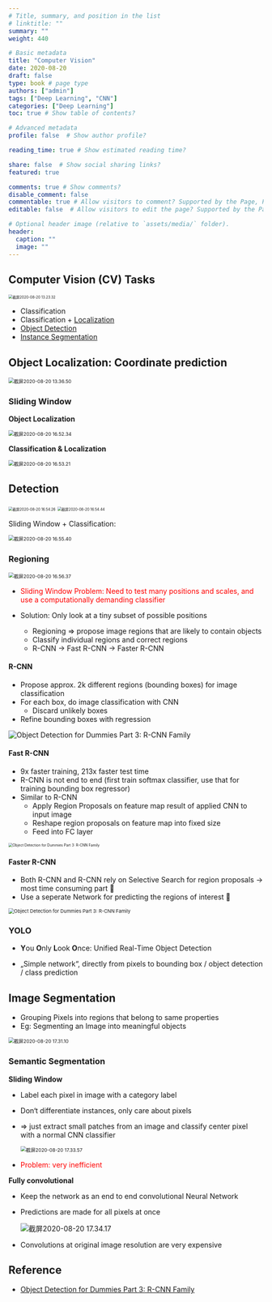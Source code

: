 ```yaml
---
# Title, summary, and position in the list
# linktitle: ""
summary: ""
weight: 440

# Basic metadata
title: "Computer Vision"
date: 2020-08-20
draft: false
type: book # page type
authors: ["admin"]
tags: ["Deep Learning", "CNN"]
categories: ["Deep Learning"]
toc: true # Show table of contents?

# Advanced metadata
profile: false  # Show author profile?

reading_time: true # Show estimated reading time?

share: false  # Show social sharing links?
featured: true

comments: true # Show comments?
disable_comment: false
commentable: true # Allow visitors to comment? Supported by the Page, Post, and Docs content types.
editable: false  # Allow visitors to edit the page? Supported by the Page, Post, and Docs content types.

# Optional header image (relative to `assets/media/` folder).
header:
  caption: ""
  image: ""
---
```


## Computer Vision (CV) Tasks

<img src="https://raw.githubusercontent.com/EckoTan0804/upic-repo/master/uPic/截屏2020-08-20%2013.23.32.png" alt="截屏2020-08-20 13.23.32" style="zoom: 50%;" />

- Classification
- Classification + [Localization](#object-localization-:-coordinate-prediction)
- [Object Detection](#detection)
- [Instance Segmentation](#instance-segmentation)

## **Object Localization: Coordinate prediction**

<img src="https://raw.githubusercontent.com/EckoTan0804/upic-repo/master/uPic/截屏2020-08-20%2013.36.50.png" alt="截屏2020-08-20 13.36.50" style="zoom:67%;" />

### Sliding Window

**Object Localization**

<img src="https://raw.githubusercontent.com/EckoTan0804/upic-repo/master/uPic/截屏2020-08-20%2016.52.34.png" alt="截屏2020-08-20 16.52.34" style="zoom:67%;" />

**Classification & Localization**

<img src="https://raw.githubusercontent.com/EckoTan0804/upic-repo/master/uPic/截屏2020-08-20%2016.53.21.png" alt="截屏2020-08-20 16.53.21" style="zoom:67%;" />

## Detection

<img src="https://raw.githubusercontent.com/EckoTan0804/upic-repo/master/uPic/截屏2020-08-20%2016.54.26.png" alt="截屏2020-08-20 16.54.26" style="zoom:50%;" />

<img src="https://raw.githubusercontent.com/EckoTan0804/upic-repo/master/uPic/截屏2020-08-20%2016.54.44.png" alt="截屏2020-08-20 16.54.44" style="zoom:50%;" />

Sliding Window + Classification:

<img src="https://raw.githubusercontent.com/EckoTan0804/upic-repo/master/uPic/截屏2020-08-20%2016.55.40.png" alt="截屏2020-08-20 16.55.40" style="zoom:67%;" />

### Regioning

<img src="https://raw.githubusercontent.com/EckoTan0804/upic-repo/master/uPic/截屏2020-08-20%2016.56.37.png" alt="截屏2020-08-20 16.56.37" style="zoom:67%;" />

- <span style="color:Red">Sliding Window Problem: Need to test many positions and scales, and use a computationally demanding classifier</span>

- Solution: Only look at a tiny subset of possible positions
  - Regioning => propose image regions that are likely to contain objects 
  - Classify individual regions and correct regions
  - R-CNN -> Fast R-CNN -> Faster R-CNN

#### R-CNN

- Propose approx. 2k different regions (bounding boxes) for image classification
- For each box, do image classification with CNN 
  - Discard unlikely boxes
-  Refine bounding boxes with regression

![Object Detection for Dummies Part 3: R-CNN Family](https://raw.githubusercontent.com/EckoTan0804/upic-repo/master/uPic/RCNN.png)

#### Fast R-CNN

- 9x faster training, 213x faster test time
- R-CNN is not end to end (first train softmax classifier, use that for training bounding box regressor)
- Similar to R-CNN
  - Apply Region Proposals on feature map result of applied CNN to input image
  - Reshape region proposals on feature map into fixed size 
  - Feed into FC layer

<img src="https://raw.githubusercontent.com/EckoTan0804/upic-repo/master/uPic/fast-RCNN.png" alt="Object Detection for Dummies Part 3: R-CNN Family" style="zoom: 50%;" />

#### Faster R-CNN

- Both R-CNN and R-CNN rely on Selective Search for region proposals -> most time consuming part 🤪
- Use a seperate Network for predicting the regions of interest :muscle:

<img src="https://raw.githubusercontent.com/EckoTan0804/upic-repo/master/uPic/faster-RCNN.png" alt="Object Detection for Dummies Part 3: R-CNN Family" style="zoom: 67%;" />

### YOLO

- **Y**ou **O**nly **L**ook **O**nce: Unified Real-Time Object Detection

- „Simple network“, directly from pixels to bounding box / object detection / class prediction

  

## Image Segmentation

- Grouping Pixels into regions that belong to same properties
- Eg: Segmenting an Image into meaningful objects

<img src="https://raw.githubusercontent.com/EckoTan0804/upic-repo/master/uPic/截屏2020-08-20%2017.31.10.png" alt="截屏2020-08-20 17.31.10" style="zoom:67%;" />

### Semantic Segmentation

**Sliding Window**

- Label each pixel in image with a category label

- Don‘t differentiate instances, only care about pixels

- => just extract small patches from an image and classify center pixel with a normal CNN classifier

  <img src="https://raw.githubusercontent.com/EckoTan0804/upic-repo/master/uPic/截屏2020-08-20%2017.33.57.png" alt="截屏2020-08-20 17.33.57" style="zoom:67%;" />

- <span style="color:Red">Problem: very inefficient</span>

**Fully convolutional**

- Keep the network as an end to end convolutional Neural Network

- Predictions are made for all pixels at once

  ![截屏2020-08-20 17.34.17](https://raw.githubusercontent.com/EckoTan0804/upic-repo/master/uPic/截屏2020-08-20%2017.34.17.png)

- Convolutions at original image resolution are very expensive

## Reference

- [Object Detection for Dummies Part 3: R-CNN Family](https://lilianweng.github.io/lil-log/2017/12/31/object-recognition-for-dummies-part-3.html)









